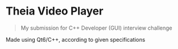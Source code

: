 # Theia Video Player
> My submission for C++ Developer (GUI) interview challenge

Made using Qt6/C++, according to given specifications
